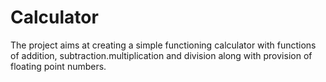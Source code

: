 # Calculator

The project aims at creating a simple functioning calculator with functions of addition,
subtraction.multiplication and division along with provision of floating point numbers.